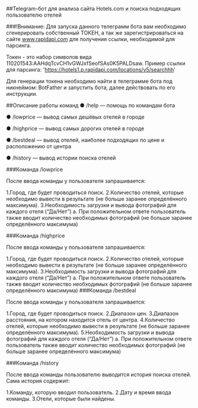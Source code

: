 ##Telegram-бот для анализа сайта Hotels.com и поиска подходящих пользователю отелей

###!Внимание: Для запуска данного телеграмм бота вам необходимо сгенерировать собственный ТОКЕН, а так же зарегистрироваться на сайте www.rapidapi.com для получения ссылки, необходимой для парсинга.

Токен - это набор символов вида 110201543:AAHdqTcvCH1vGWJxfSeofSAs0K5PALDsaw. Пример ссылки для парсинга: 'https://hotels1.p.rapidapi.com/locations/v5/searchhh'

Для генерации токена необходимо найти в телеграмме бота под никнеймом: BotFather и запустить бота, далее действовать по его инструкции.

##Описание работы команд ● /help — помощь по командам бота

● /lowprice — вывод самых дешёвых отелей в городе

● /highprice — вывод самых дорогих отелей в городе

● /bestdeal — вывод отелей, наиболее подходящих по цене и расположению от центра

● /history — вывод истории поиска отелей

###Команда /lowprice

После ввода команды у пользователя запрашивается:

1.Город, где будет проводиться поиск.
2.Количество отелей, которые необходимо вывести в результате (не больше заранее определённого максимума).
3.Необходимость загрузки и вывода фотографий для каждого отеля (“Да/Нет”) a. При положительном ответе пользователь также вводит количество необходимых фотографий (не больше заранее определённого максимума)

###Команда /highprice

После ввода команды у пользователя запрашивается:

1.Город, где будет проводиться поиск.
2.Количество отелей, которые необходимо вывести в результате (не больше заранее определённого максимума).
3.Необходимость загрузки и вывода фотографий для каждого отеля (“Да/Нет”) a. При положительном ответе пользователь также вводит количество необходимых фотографий (не больше заранее определённого максимума)
###Команда /bestdeal

После ввода команды у пользователя запрашивается:

1.Город, где будет проводиться поиск.
2.Диапазон цен.
3.Диапазон расстояния, на котором находится отель от центра.
4.Количество отелей, которые необходимо вывести в результате (не больше заранее определённого максимума).
5.Необходимость загрузки и вывода фотографий для каждого отеля (“Да/Нет”) a. При положительном ответе пользователь также вводит количество необходимых фотографий (не больше заранее определённого максимума)

###Команда /history

После ввода команды пользователю выводится история поиска отелей. Сама история содержит:

1.Команду, которую вводил пользователь.
2.Дату и время ввода команды.
3.Отели, которые были найдены.